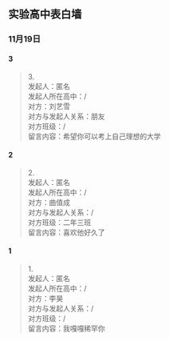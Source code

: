 ## 实验高中表白墙
### 11月19日

#### 3
> 3.<br>
> 发起人：匿名<br>
>发起人所在高中：/<br>
>对方：刘艺雪<br>
>对方与发起人关系：朋友<br>
>对方班级：/<br>
>留言内容：希望你可以考上自己理想的大学<br>
#### 2
> 2.<br>
> 发起人：匿名<br>
>发起人所在高中：/<br>
>对方：曲值成<br>
>对方与发起人关系：/<br>
>对方班级：二年三班<br>
>留言内容：喜欢他好久了<br>

#### 1
> 1.<br>
> 发起人：匿名<br>
>发起人所在高中：/<br>
>对方：李昊<br>
>对方与发起人关系：/<br>
>对方班级：/<br>
>留言内容：我嘎嘎稀罕你
